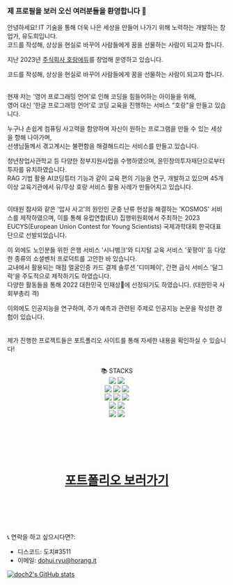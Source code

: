 ### 제 프로필을 보러 오신 여러분들을 환영합니다 👋

안녕하세요! IT 기술을 통해 더욱 나은 세상을 만들어 나가기 위해 노력하는 개발하는 창업가, 유도희입니다.  
코드를 작성해, 상상을 현실로 바꾸어 사람들에게 꿈을 선물하는 사람이 되고자 합니다.

지난 2023년 [주식회사 호랑에듀](https://horang.it)를 창업해 운영하고 있습니다.

코드를 작성해, 상상을 현실로 바꾸어 사람들에게 꿈을 선물하는 사람이 되고자 합니다.<br/><br/>  

현재 저는 '영어 프로그래밍 언어'로 인해 코딩을 힘들어하는 아이들을 위해,  
영어 대신 '한글 프로그래밍 언어'로 코딩 교육을 진행하는 서비스 "호랑"을 만들고 있습니다.    

누구나 손쉽게 컴퓨팅 사고력을 함양하며 자신이 원하는 프로그램을 만들 수 있는 세상을 향해 나아가며,  
선생님들께서 겪고계시는 불편함을 해결해드리는 서비스를 만들고 있습니다.

청년창업사관학교 등 다양한 정부지원사업을 수행하였으며, 윤민창의투자재단으로부터 투자를 유치하였습니다.  
RAG 기법 활용 AI코딩튜터 기능과 같이 교육 편의 기능을 연구, 개발하고 있으며 45개 이상 교육기관에서 유/무상 호랑 서비스 활용 사례가 만들어지고 있습니다.<br/><br/> 

이태원 참사와 같은 '압사 사고'의 원인인 군중 난류 현상을 해결하는 'KOSMOS' 서비스를 제작하였으며,
이를 통해 유럽연합(EU) 집행위원회에서 주최하는 2023 EUCYS(European Union Contest for Young Scientists) 국제과학대회 한국대표단으로 선발되었습니다.

이 외에도 노인분들 위한 은행 서비스 '시니뱅크'와 디지털 교육 서비스 '꽃팡이' 등 다양한 종류의 소셜벤처 프로덕트를 고안한 바 있습니다.  
교내에서 활용되는 매점 얼굴인증 카드 결제 솔루션 '디미페이', 간편 급식 서비스 '달그락'을 주도적으로 제작하기도 하였습니다.  
다양한 활동들을 통해 2022 대한민국 인재상🏅에 선정되기도 하였습니다. (대한민국 사회부총리 격)

이외에도 인공지능을 연구하여, 주가 예측과 관련된 주제로 인공지능 논문을 작성한 경험이 있습니다.
<br/><br/>  
제가 진행한 프로젝트들은 포트폴리오 사이트를 통해 자세한 내용을 확인하실 수 있습니다!
<br/><br/>  
<div align=center>📚 STACKS</div>

<div align=center> 
  <img src="https://img.shields.io/badge/java-007396?style=for-the-badge&logo=java&logoColor=white">  
  <img src="https://img.shields.io/badge/python-3776AB?style=for-the-badge&logo=python&logoColor=white"> 
  <br>
  
  <img src="https://img.shields.io/badge/html5-E34F26?style=for-the-badge&logo=html5&logoColor=white"> 
  <img src="https://img.shields.io/badge/css-1572B6?style=for-the-badge&logo=css3&logoColor=white"> 
  <img src="https://img.shields.io/badge/javascript-F7DF1E?style=for-the-badge&logo=javascript&logoColor=black">
  <br>
  

  <img src="https://img.shields.io/badge/mongoDB-47A248?style=for-the-badge&logo=MongoDB&logoColor=white">
  <img src="https://img.shields.io/badge/firebase-FFCA28?style=for-the-badge&logo=firebase&logoColor=white">
  <img src="https://img.shields.io/badge/flutter-02569B?style=for-the-badge&logo=flutter&logoColor=white">
  <br>

  <img src="https://img.shields.io/badge/linux-FCC624?style=for-the-badge&logo=linux&logoColor=black"> 
  <img src="https://img.shields.io/badge/amazonaws-232F3E?style=for-the-badge&logo=amazonaws&logoColor=white"> 
  <br>
  
  <img src="https://img.shields.io/badge/github-181717?style=for-the-badge&logo=github&logoColor=white">
  <img src="https://img.shields.io/badge/git-F05032?style=for-the-badge&logo=git&logoColor=white">
  <br>
</div>



<br/><br/>  <br/><br/>  

<div align="center"><h1><a href="https://portfolio.dohui.me">포트폴리오 보러가기</a></h1></div> <br/><br/>  <br/><br/>  

   
📞 연락을 하고 싶으시다면?:
 - 디스코드: 도치#3511
 - 이메일: dohui.ryu@horang.it

<!--
**doch2/doch2** is a ✨ _special_ ✨ repository because its `README.md` (this file) appears on your GitHub profile.

Here are some ideas to get you started:

- 🔭 I’m currently working on ...
- 🌱 I’m currently learning ...
- 👯 I’m looking to collaborate on ...
- 🤔 I’m looking for help with ...
- 💬 Ask me about ...
- 📫 How to reach me: ...
- 😄 Pronouns: ...
- ⚡ Fun fact: ...
-->
    
    
    
[![doch2's GitHub stats](https://github-readme-stats.vercel.app/api?username=doch2)](https://github.com/anuraghazra/github-readme-stats)
